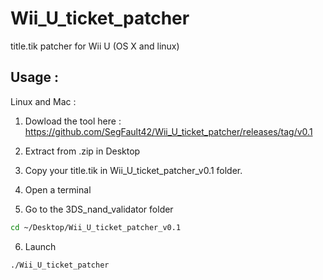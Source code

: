 # Wii_U_ticket_patcher

title.tik patcher for Wii U (OS X and linux) 

## Usage :

Linux and Mac :

1) Dowload the tool here : https://github.com/SegFault42/Wii_U_ticket_patcher/releases/tag/v0.1

2) Extract  from .zip in Desktop

3) Copy your title.tik in Wii_U_ticket_patcher_v0.1 folder.

4) Open a terminal

5) Go to the 3DS_nand_validator folder

```bash
cd ~/Desktop/Wii_U_ticket_patcher_v0.1
```
6) Launch
```bash
./Wii_U_ticket_patcher
```

